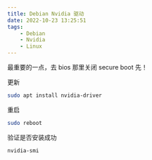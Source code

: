 ```yaml
---
title: Debian Nvidia 驱动
date: 2022-10-23 13:25:51
tags:
	- Debian
	- Nvidia
	- Linux
---
```

最重要的一点，去 bios 那里关闭 secure boot 先！<!--more-->

更新

```bash
sudo apt install nvidia-driver
```

重启

```bash
sudo reboot
```

验证是否安装成功

```bash
nvidia-smi
```


<script src="https://giscus.app/client.js"
        data-repo="HCY-ASLEEP/HCY-ASLEEP.github.io"
        data-repo-id="R_kgDOISFjNg"
        data-category="Announcements"
        data-category-id="DIC_kwDOISFjNs4CUJyb"
        data-mapping="pathname"
        data-strict="0"
        data-reactions-enabled="1"
        data-emit-metadata="0"
        data-input-position="bottom"
        data-theme="light"
        data-lang="zh-CN"
        crossorigin="anonymous"
        async>
</script>
